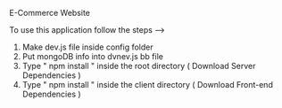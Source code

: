 E-Commerce Website              
                                 
To use this application follow the steps -->                                
1. Make dev.js file inside config folder                   
2. Put mongoDB info into dvnev.js bb  file 
3. Type  " npm install " inside the root directory  ( Download Server Dependencies ) 
4. Type " npm install " inside the client directory ( Download Front-end Dependencies ) 
